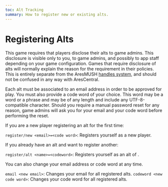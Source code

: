 ```yaml
---
toc: Alt Tracking
summary: How to register new or existing alts.
---
```

# Registering Alts

This game requires that players disclose their alts to game admins. This disclosure is visible only to you, to game admins, and possibly to app staff depending on your game configuration. Games that require disclosure of alts will normally explain the reason for the requirement in their policies. This is entirely separate from the AresMUSH [handles system](https://aresmush.com/handles), and should not be confused in any way with AresCentral.

Each alt must be associated to an email address in order to be approved for play. You must also provide a code word of your choice. This word may be a word or a phrase and may be of any length and include any UTF-8-compatible character. Should you require a manual password reset for any reason, game admins will ask you for your email and your code word before performing the reset.

If you are a new player registering an alt for the first time:

`register/new <email>=<code word>`: Registers yourself as a new player.

If you already have an alt and want to register another:

`register/alt <name>=<codeword>`: Registers yourself as an alt of <name>.

You can also change your email address or code word at any time.

`email <new email>`: Changes your email for all registered alts.
`codeword <new code word>`: Changes your code word for all registered alts.
